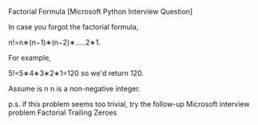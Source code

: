 Factorial Formula [Microsoft Python Interview Question]



In case you forgot the factorial formula, 

n!=n∗(n−1)∗(n−2)∗.....2∗1.

For example, 

5!=5∗4∗3∗2∗1=120 so we'd return 120.

Assume is 
n
n is a non-negative integer.

p.s. if this problem seems too trivial, try the follow-up Microsoft interview problem Factorial Trailing Zeroes
